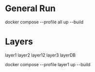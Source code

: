 # General Run

docker compose --profile all up --build

# Layers
layer1
layer2
layer12
layer3
layerDB

docker compose --profile layer1 up --build

